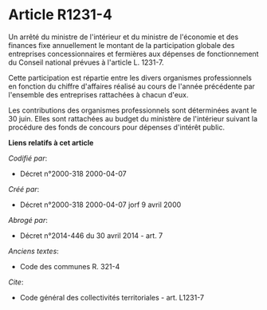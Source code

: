 # Article R1231-4

Un arrêté du ministre de l'intérieur et du ministre de l'économie et des finances fixe annuellement le montant de la
participation globale des entreprises concessionnaires et fermières aux dépenses de fonctionnement du Conseil national
prévues à l'article L. 1231-7. 

Cette participation est répartie entre les divers organismes professionnels en fonction du chiffre d'affaires réalisé au
cours de l'année précédente par l'ensemble des entreprises rattachées à chacun d'eux. 

Les contributions des organismes professionnels sont déterminées avant le 30 juin. Elles sont rattachées au budget du
ministère de l'intérieur suivant la procédure des fonds de concours pour dépenses d'intérêt public.

**Liens relatifs à cet article**

_Codifié par_:

  - Décret n°2000-318 2000-04-07

_Créé par_:

  - Décret n°2000-318 2000-04-07 jorf 9 avril 2000

_Abrogé par_:

  - Décret n°2014-446 du 30 avril 2014 - art. 7

_Anciens textes_:

  - Code des communes R. 321-4

_Cite_:

  - Code général des collectivités territoriales - art. L1231-7
